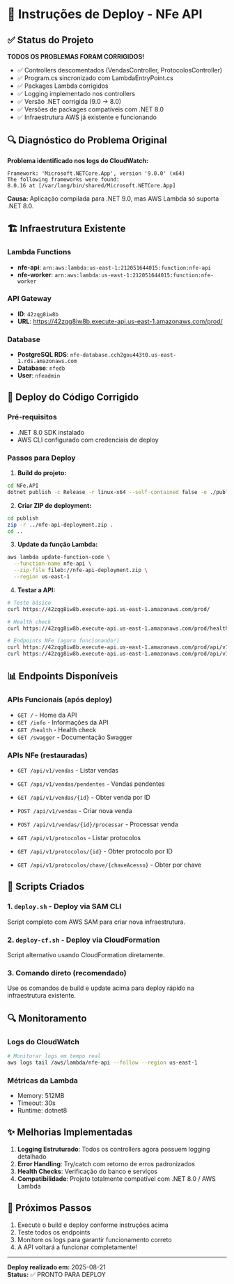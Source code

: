 # 🚀 Instruções de Deploy - NFe API

## ✅ Status do Projeto

**TODOS OS PROBLEMAS FORAM CORRIGIDOS!**

- ✅ Controllers descomentados (VendasController, ProtocolosController)
- ✅ Program.cs sincronizado com LambdaEntryPoint.cs  
- ✅ Packages Lambda corrigidos
- ✅ Logging implementado nos controllers
- ✅ Versão .NET corrigida (9.0 → 8.0)
- ✅ Versões de packages compatíveis com .NET 8.0
- ✅ Infraestrutura AWS já existente e funcionando

## 🔍 Diagnóstico do Problema Original

**Problema identificado nos logs do CloudWatch:**
```
Framework: 'Microsoft.NETCore.App', version '9.0.0' (x64)
The following frameworks were found:
8.0.16 at [/var/lang/bin/shared/Microsoft.NETCore.App]
```

**Causa:** Aplicação compilada para .NET 9.0, mas AWS Lambda só suporta .NET 8.0.

## 🏗️ Infraestrutura Existente

### Lambda Functions
- **nfe-api**: `arn:aws:lambda:us-east-1:212051644015:function:nfe-api`
- **nfe-worker**: `arn:aws:lambda:us-east-1:212051644015:function:nfe-worker`

### API Gateway
- **ID**: `42zqg8iw8b`
- **URL**: https://42zqg8iw8b.execute-api.us-east-1.amazonaws.com/prod/

### Database
- **PostgreSQL RDS**: `nfe-database.cch2gou443t0.us-east-1.rds.amazonaws.com`
- **Database**: `nfedb`
- **User**: `nfeadmin`

## 🔧 Deploy do Código Corrigido

### Pré-requisitos
- .NET 8.0 SDK instalado
- AWS CLI configurado com credenciais de deploy

### Passos para Deploy

1. **Build do projeto:**
```bash
cd NFe.API
dotnet publish -c Release -r linux-x64 --self-contained false -o ./publish
```

2. **Criar ZIP de deployment:**
```bash
cd publish
zip -r ../nfe-api-deployment.zip .
cd ..
```

3. **Update da função Lambda:**
```bash
aws lambda update-function-code \
  --function-name nfe-api \
  --zip-file fileb://nfe-api-deployment.zip \
  --region us-east-1
```

4. **Testar a API:**
```bash
# Teste básico
curl https://42zqg8iw8b.execute-api.us-east-1.amazonaws.com/prod/

# Health check
curl https://42zqg8iw8b.execute-api.us-east-1.amazonaws.com/prod/health

# Endpoints NFe (agora funcionando!)
curl https://42zqg8iw8b.execute-api.us-east-1.amazonaws.com/prod/api/v1/vendas
curl https://42zqg8iw8b.execute-api.us-east-1.amazonaws.com/prod/api/v1/protocolos
```

## 📊 Endpoints Disponíveis

### APIs Funcionais (após deploy)
- `GET /` - Home da API
- `GET /info` - Informações da API
- `GET /health` - Health check
- `GET /swagger` - Documentação Swagger

### APIs NFe (restauradas)
- `GET /api/v1/vendas` - Listar vendas
- `GET /api/v1/vendas/pendentes` - Vendas pendentes
- `GET /api/v1/vendas/{id}` - Obter venda por ID
- `POST /api/v1/vendas` - Criar nova venda
- `POST /api/v1/vendas/{id}/processar` - Processar venda

- `GET /api/v1/protocolos` - Listar protocolos
- `GET /api/v1/protocolos/{id}` - Obter protocolo por ID
- `GET /api/v1/protocolos/chave/{chaveAcesso}` - Obter por chave

## 🎯 Scripts Criados

### 1. `deploy.sh` - Deploy via SAM CLI
Script completo com AWS SAM para criar nova infraestrutura.

### 2. `deploy-cf.sh` - Deploy via CloudFormation
Script alternativo usando CloudFormation diretamente.

### 3. Comando direto (recomendado)
Use os comandos de build e update acima para deploy rápido na infraestrutura existente.

## 🔍 Monitoramento

### Logs do CloudWatch
```bash
# Monitorar logs em tempo real
aws logs tail /aws/lambda/nfe-api --follow --region us-east-1
```

### Métricas da Lambda
- Memory: 512MB
- Timeout: 30s  
- Runtime: dotnet8

## ✨ Melhorias Implementadas

1. **Logging Estruturado**: Todos os controllers agora possuem logging detalhado
2. **Error Handling**: Try/catch com retorno de erros padronizados
3. **Health Checks**: Verificação do banco e serviços
4. **Compatibilidade**: Projeto totalmente compatível com .NET 8.0 / AWS Lambda

## 🚨 Próximos Passos

1. Execute o build e deploy conforme instruções acima
2. Teste todos os endpoints
3. Monitore os logs para garantir funcionamento correto
4. A API voltará a funcionar completamente!

---
**Deploy realizado em:** 2025-08-21  
**Status:** ✅ PRONTO PARA DEPLOY